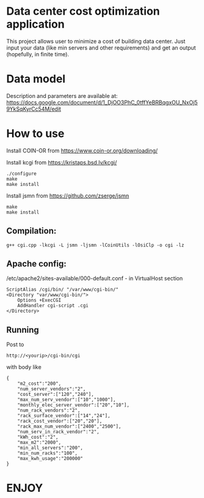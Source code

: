 # Data center cost optimization application

This project allows user to minimize a cost of building data center.
Just input your data (like min servers and other requirements)
and get an output (hopefully, in finite time).

# Data model

Description and parameters are available at: 
https://docs.google.com/document/d/1_DjOO3PhC_0tffYeBRBqgxOU_NxOj59YkSqKyrCc54M/edit

# How to use

Install COIN-OR from https://www.coin-or.org/downloading/

Install kcgi from https://kristaps.bsd.lv/kcgi/
```
./configure
make
make install
```

Install jsmn from https://github.com/zserge/jsmn
```
make 
make install
```

## Compilation:
```
g++ cgi.cpp -lkcgi -L jsmn -ljsmn -lCoinUtils -lOsiClp -o cgi -lz
```

## Apache config:

/etc/apache2/sites-available/000-default.conf - in VirtualHost section

```
ScriptAlias /cgi/bin/ "/var/www/cgi-bin/"
<Directory "var/www/cgi-bin/">
	Options +ExecCGI
	AddHandler cgi-script .cgi
</Directory>
```

## Running

Post to 
```
http://<yourip>/cgi-bin/cgi
```

with body like
```
{
	"m2_cost":"200",
	"num_server_vendors":"2",
	"cost_server":["120","240"],
	"max_num_serv_vendor":["10","1000"],
	"monthly_elec_server_vendor":["20","10"],
	"num_rack_vendors":"2",
	"rack_surface_vendor":["14","24"],
	"rack_cost_vendor":["20","20"],
	"rack_max_num_vendor":["2400","2500"],
	"num_serv_in_rack_vendor":"2",
	"kWh_cost":"2",
	"max_m2":"2000",
	"min_all_servers":"200",
	"min_num_racks":"100",
	"max_kwh_usage":"200000"
}
```

# ENJOY